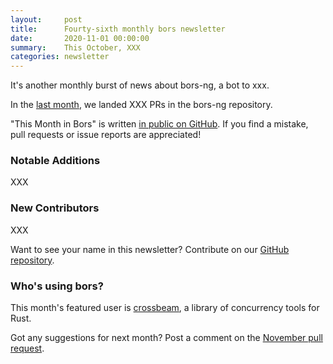 ```yaml
---
layout:     post
title:      Fourty-sixth monthly bors newsletter
date:       2020-11-01 00:00:00
summary:    This October, XXX
categories: newsletter
---
```


It's another monthly burst of news about bors-ng, a bot to xxx.

In the [last month](https://github.com/bors-ng/bors-ng/pulls?utf8=%E2%9C%93&q=is%3Apr%20is%3Amerged%20closed%3A2019-12-01..2019-12-31),
we landed XXX PRs in the bors-ng repository.

"This Month in Bors" is written [in public on GitHub][GitHub for TMiB].
If you find a mistake, pull requests or issue reports are appreciated!

[GitHub for TMiB]: https://github.com/bors-ng/bors-ng.github.io


### Notable Additions

XXX


### New Contributors

XXX

Want to see your name in this newsletter? Contribute on our [GitHub repository](https://github.com/bors-ng/bors-ng).


### Who's using bors?

This month's featured user is [crossbeam](https://github.com/crossbeam-rs/crossbeam), a library of concurrency tools for Rust.

Got any suggestions for next month?
Post a comment on the [November pull request](https://github.com/bors-ng/bors-ng.github.io/pull/121).
